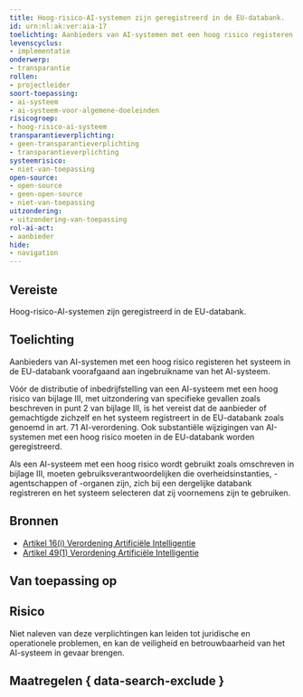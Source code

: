 ```yaml
---
title: Hoog-risico-AI-systemen zijn geregistreerd in de EU-databank.
id: urn:nl:ak:ver:aia-17
toelichting: Aanbieders van AI-systemen met een hoog risico registeren het systeem in de EU-databank voorafgaand aan ingebruikname van het AI-systeem. 
levenscyclus:
- implementatie
onderwerp:
- transparantie
rollen:
- projectleider
soort-toepassing:
- ai-systeem
- ai-systeem-voor-algemene-doeleinden
risicogroep:
- hoog-risico-ai-systeem
transparantieverplichting: 
- geen-transparantieverplichting
- transparantieverplichting 
systeemrisico:
- niet-van-toepassing
open-source: 
- open-source
- geen-open-source
- niet-van-toepassing
uitzondering: 
- uitzondering-van-toepassing
rol-ai-act:
- aanbieder
hide:
- navigation
---
```


<!-- tags -->
## Vereiste

Hoog-risico-AI-systemen zijn geregistreerd in de EU-databank.

## Toelichting

Aanbieders van AI-systemen met een hoog risico registeren het systeem in de EU-databank voorafgaand aan ingebruikname van het AI-systeem. 

Vóór de distributie of inbedrijfstelling van een AI-systeem met een hoog risico van bijlage III, met uitzondering van specifieke gevallen zoals beschreven in punt 2 van bijlage III, is het vereist dat de aanbieder of gemachtigde zichzelf en het systeem registreert in de EU-databank zoals genoemd in art. 71 AI-verordening. Ook substantiële wijzigingen van AI-systemen met een hoog risico moeten in de EU-databank worden geregistreerd. 

Als een AI-systeem met een hoog risico wordt gebruikt zoals omschreven in bijlage III, moeten gebruiksverantwoordelijken die overheidsinstanties, -agentschappen of -organen zijn, zich bij een dergelijke databank registreren en het systeem selecteren dat zij voornemens zijn te gebruiken. 

## Bronnen

- [Artikel 16(i) Verordening Artificiële Intelligentie](https://eur-lex.europa.eu/legal-content/NL/TXT/HTML/?uri=OJ:L_202401689#d1e3823-1-1)
- [Artikel 49(1) Verordening Artificiële Intelligentie](https://eur-lex.europa.eu/legal-content/NL/TXT/HTML/?uri=OJ:L_202401689#d1e5358-1-1)

## Van toepassing op 
<!-- tags-ai-act -->


## Risico

Niet naleven van deze verplichtingen kan leiden tot juridische en operationele problemen, en kan de veiligheid en betrouwbaarheid van het AI-systeem in gevaar brengen.


## Maatregelen { data-search-exclude }

<!-- list_maatregelen vereiste/aia-17-registratieverplichtingen no-search no-onderwerp no-rol no-levenscyclus -->
